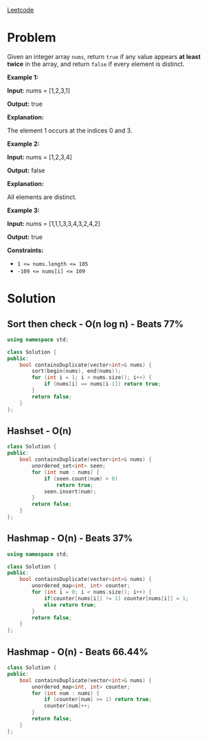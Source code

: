 [Leetcode](https://leetcode.com/problems/contains-duplicate)

# Problem

Given an integer array `nums`, return `true` if any value appears **at least twice** in the array, and return `false` if every element is distinct.

**Example 1:**

**Input:** nums = [1,2,3,1]

**Output:** true

**Explanation:**

The element 1 occurs at the indices 0 and 3.

**Example 2:**

**Input:** nums = [1,2,3,4]

**Output:** false

**Explanation:**

All elements are distinct.

**Example 3:**

**Input:** nums = [1,1,1,3,3,4,3,2,4,2]

**Output:** true

**Constraints:**

- `1 <= nums.length <= 105`
- `-109 <= nums[i] <= 109`

# Solution
## Sort then check - O(n log n) - Beats 77%

```cpp
using namespace std;

class Solution {
public:
    bool containsDuplicate(vector<int>& nums) {
		sort(begin(nums), end(nums));
		for (int i = 1; i < nums.size(); i++) {
		    if (nums[i] == nums[i-1]) return true;
        }
        return false;
    }
};
```

## Hashset - O(n)

```cpp
class Solution {
public:
    bool containsDuplicate(vector<int>& nums) {
        unordered_set<int> seen;
        for (int num : nums) {
            if (seen.count(num) > 0)
                return true;
            seen.insert(num);
        }
        return false;
    }
};
```
## Hashmap -  O(n) - Beats 37%

```cpp
using namespace std;

class Solution {
public:
    bool containsDuplicate(vector<int>& nums) {
		unordered_map<int, int> counter;
        for (int i = 0; i < nums.size(); i++) {
            if(counter[nums[i]] != 1) counter[nums[i]] = 1;
            else return true;
        }
        return false;
    }
};
```

## Hashmap - O(n) - Beats 66.44%

```cpp
class Solution {
public:
    bool containsDuplicate(vector<int>& nums) {
        unordered_map<int, int> counter;
        for (int num : nums) {
            if (counter[num] >= 1) return true;
            counter[num]++;
        }
        return false;
    }
};
```